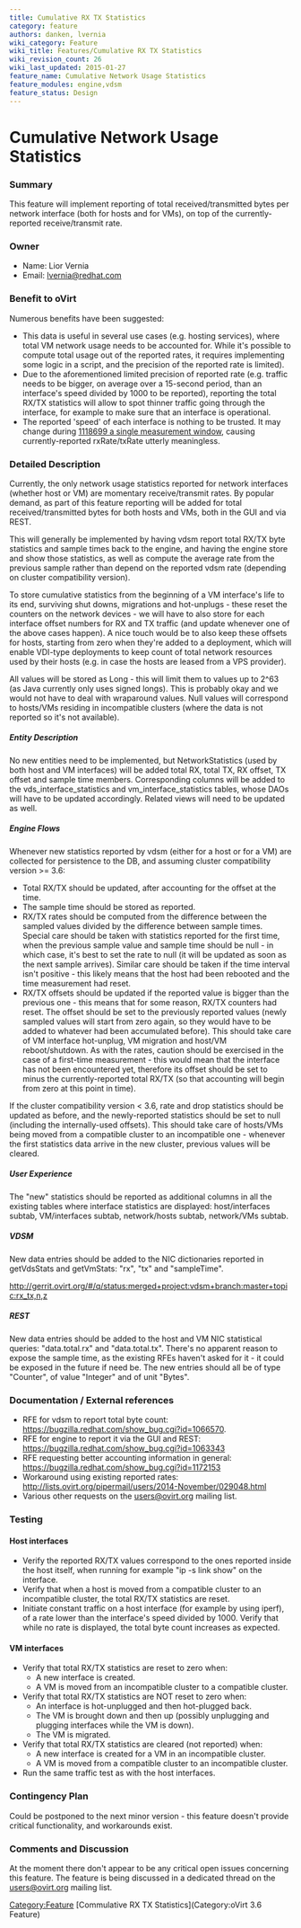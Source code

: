 ```yaml
---
title: Cumulative RX TX Statistics
category: feature
authors: danken, lvernia
wiki_category: Feature
wiki_title: Features/Cumulative RX TX Statistics
wiki_revision_count: 26
wiki_last_updated: 2015-01-27
feature_name: Cumulative Network Usage Statistics
feature_modules: engine,vdsm
feature_status: Design
---
```


# Cumulative Network Usage Statistics

### Summary

This feature will implement reporting of total received/transmitted bytes per network interface (both for hosts and for VMs), on top of the currently-reported receive/transmit rate.

### Owner

*   Name: Lior Vernia
*   Email: lvernia@redhat.com

### Benefit to oVirt

Numerous benefits have been suggested:

*   This data is useful in several use cases (e.g. hosting services), where total VM network usage needs to be accounted for. While it's possible to compute total usage out of the reported rates, it requires implementing some logic in a script, and the precision of the reported rate is limited).
*   Due to the aforementioned limited precision of reported rate (e.g. traffic needs to be bigger, on average over a 15-second period, than an interface's speed divided by 1000 to be reported), reporting the total RX/TX statistics will allow to spot thinner traffic going through the interface, for example to make sure that an interface is operational.
*   The reported 'speed' of each interface is nothing to be trusted. It may change during [1118699 a single measurement window](https://bugzilla.redhat.com/show_bug.cgi?id=1118699), causing currently-reported rxRate/txRate utterly meaningless.

### Detailed Description

Currently, the only network usage statistics reported for network interfaces (whether host or VM) are momentary receive/transmit rates. By popular demand, as part of this feature reporting will be added for total received/transmitted bytes for both hosts and VMs, both in the GUI and via REST.

This will generally be implemented by having vdsm report total RX/TX byte statistics and sample times back to the engine, and having the engine store and show those statistics, as well as compute the average rate from the previous sample rather than depend on the reported vdsm rate (depending on cluster compatibility version).

To store cumulative statistics from the beginning of a VM interface's life to its end, surviving shut downs, migrations and hot-unplugs - these reset the counters on the network devices - we will have to also store for each interface offset numbers for RX and TX traffic (and update whenever one of the above cases happen). A nice touch would be to also keep these offsets for hosts, starting from zero when they're added to a deployment, which will enable VDI-type deployments to keep count of total network resources used by their hosts (e.g. in case the hosts are leased from a VPS provider).

All values will be stored as Long - this will limit them to values up to 2^63 (as Java currently only uses signed longs). This is probably okay and we would not have to deal with wraparound values. Null values will correspond to hosts/VMs residing in incompatible clusters (where the data is not reported so it's not available).

##### Entity Description

No new entities need to be implemented, but NetworkStatistics (used by both host and VM interfaces) will be added total RX, total TX, RX offset, TX offset and sample time members. Corresponding columns will be added to the vds_interface_statistics and vm_interface_statistics tables, whose DAOs will have to be updated accordingly. Related views will need to be updated as well.

##### Engine Flows

Whenever new statistics reported by vdsm (either for a host or for a VM) are collected for persistence to the DB, and assuming cluster compatibility version >= 3.6:

*   Total RX/TX should be updated, after accounting for the offset at the time.
*   The sample time should be stored as reported.
*   RX/TX rates should be computed from the difference between the sampled values divided by the difference between sample times. Special care should be taken with statistics reported for the first time, when the previous sample value and sample time should be null - in which case, it's best to set the rate to null (it will be updated as soon as the next sample arrives). Similar care should be taken if the time interval isn't positive - this likely means that the host had been rebooted and the time measurement had reset.
*   RX/TX offsets should be updated if the reported value is bigger than the previous one - this means that for some reason, RX/TX counters had reset. The offset should be set to the previously reported values (newly sampled values will start from zero again, so they would have to be added to whatever had been accumulated before). This should take care of VM interface hot-unplug, VM migration and host/VM reboot/shutdown. As with the rates, caution should be exercised in the case of a first-time measurement - this would mean that the interface has not been encountered yet, therefore its offset should be set to minus the currently-reported total RX/TX (so that accounting will begin from zero at this point in time).

If the cluster compatibility version < 3.6, rate and drop statistics should be updated as before, and the newly-reported statistics should be set to null (including the internally-used offsets). This should take care of hosts/VMs being moved from a compatible cluster to an incompatible one - whenever the first statistics data arrive in the new cluster, previous values will be cleared.

##### User Experience

The "new" statistics should be reported as additional columns in all the existing tables where interface statistics are displayed: host/interfaces subtab, VM/interfaces subtab, network/hosts subtab, network/VMs subtab.

##### VDSM

New data entries should be added to the NIC dictionaries reported in getVdsStats and getVmStats: "rx", "tx" and "sampleTime".

<http://gerrit.ovirt.org/#/q/status:merged+project:vdsm+branch:master+topic:rx_tx,n,z>

##### REST

New data entries should be added to the host and VM NIC statistical queries: "data.total.rx" and "data.total.tx". There's no apparent reason to expose the sample time, as the existing RFEs haven't asked for it - it could be exposed in the future if need be. The new entries should all be of type "Counter", of value "Integer" and of unit "Bytes".

### Documentation / External references

*   RFE for vdsm to report total byte count: <https://bugzilla.redhat.com/show_bug.cgi?id=1066570>.
*   RFE for engine to report it via the GUI and REST: <https://bugzilla.redhat.com/show_bug.cgi?id=1063343>
*   RFE requesting better accounting information in general: <https://bugzilla.redhat.com/show_bug.cgi?id=1172153>
*   Workaround using existing reported rates: <http://lists.ovirt.org/pipermail/users/2014-November/029048.html>
*   Various other requests on the users@ovirt.org mailing list.

### Testing

#### Host interfaces

*   Verify the reported RX/TX values correspond to the ones reported inside the host itself, when running for example "ip -s link show" on the interface.
*   Verify that when a host is moved from a compatible cluster to an incompatible cluster, the total RX/TX statistics are reset.
*   Initiate constant traffic on a host interface (for example by using iperf), of a rate lower than the interface's speed divided by 1000. Verify that while no rate is displayed, the total byte count increases as expected.

#### VM interfaces

*   Verify that total RX/TX statistics are reset to zero when:
    -   A new interface is created.
    -   A VM is moved from an incompatible cluster to a compatible cluster.
*   Verify that total RX/TX statistics are NOT reset to zero when:
    -   An interface is hot-unplugged and then hot-plugged back.
    -   The VM is brought down and then up (possibly unplugging and plugging interfaces while the VM is down).
    -   The VM is migrated.
*   Verify that total RX/TX statistics are cleared (not reported) when:
    -   A new interface is created for a VM in an incompatible cluster.
    -   A VM is moved from a compatible cluster to an incompatible cluster.
*   Run the same traffic test as with the host interfaces.

### Contingency Plan

Could be postponed to the next minor version - this feature doesn't provide critical functionality, and workarounds exist.

### Comments and Discussion

At the moment there don't appear to be any critical open issues concerning this feature. The feature is being discussed in a dedicated thread on the users@ovirt.org mailing list.

<Category:Feature> [Commulative RX TX Statistics](Category:oVirt 3.6 Feature)
